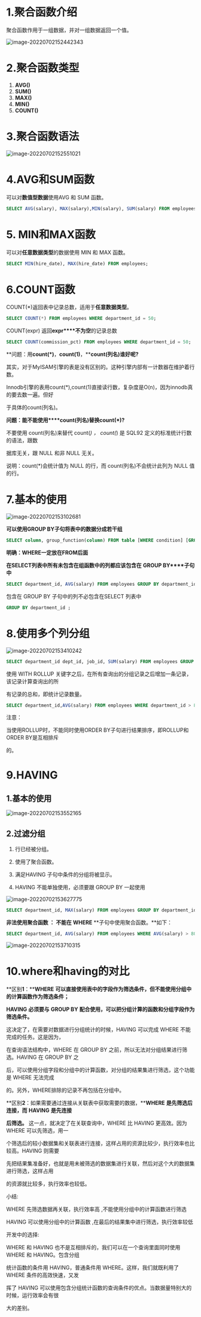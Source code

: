 # 1.聚合函数介绍

聚合函数作用于一组数据，并对一组数据返回一个值。

![image-20220702152442343](images/image-20220702152442343.png)

# 2.聚合函数类型

1. **AVG()** 
2. **SUM()** 
3. **MAX()** 
4. **MIN()** 
5. **COUNT()**

# 3.聚合函数语法

![image-20220702152551021](images/image-20220702152551021.png)

# 4.AVG和SUM函数

可以对**数值型数据**使用AVG 和 SUM 函数。

```sql
SELECT AVG(salary), MAX(salary),MIN(salary), SUM(salary) FROM employees WHERE job_id LIKE '%REP%';
```

# 5. MIN和MAX函数

可以对**任意数据类型**的数据使用 MIN 和 MAX 函数。

```sql
SELECT MIN(hire_date), MAX(hire_date) FROM employees;
```

# 6.COUNT函数

COUNT(*)返回表中记录总数，适用于**任意数据类型**。 

```sql
SELECT COUNT(*) FROM employees WHERE department_id = 50;
```

COUNT(expr) 返回**expr****不为空**的记录总数

```sql
SELECT COUNT(commission_pct) FROM employees WHERE department_id = 50;
```

**问题：用****count(\*)****，****count(1)****，****count(****列名****)****谁好呢****?**

其实，对于MyISAM引擎的表是没有区别的。这种引擎内部有一计数器在维护着行数。

Innodb引擎的表用count(*),count(1)直接读行数，复杂度是O(n)，因为innodb真的要去数一遍。但好

于具体的count(列名)。

**问题：能不能使用****count(****列名****)****替换****count(\*)?**

不要使用 count(列名)来替代 count(*) ， count(*) 是 SQL92 定义的标准统计行数的语法，跟数

据库无关，跟 NULL 和非 NULL 无关。

说明：count(*)会统计值为 NULL 的行，而 count(列名)不会统计此列为 NULL 值的行。

# 7.基本的使用

![image-20220702153102681](images/image-20220702153102681.png)

**可以使用****GROUP BY****子句将表中的数据分成若干组**

```sql
SELECT column, group_function(column) FROM table [WHERE condition] [GROUP BY group_by_expression] [ORDER BY column];
```

**明确：****WHERE****一定放在****FROM****后面**

**在****SELECT****列表中所有未包含在组函数中的列都应该包含在** **GROUP BY****子句中**

```sql
SELECT department_id, AVG(salary) FROM employees GROUP BY department_id ;
```

包含在 GROUP BY 子句中的列不必包含在SELECT 列表中

```sql
GROUP BY department_id ;
```

# 8.使用多个列分组

![image-20220702153410242](images/image-20220702153410242.png)

```sql
SELECT department_id dept_id, job_id, SUM(salary) FROM employees GROUP BY department_id, job_id ;
```

使用 WITH ROLLUP 关键字之后，在所有查询出的分组记录之后增加一条记录，该记录计算查询出的所

有记录的总和，即统计记录数量。

```sql
SELECT department_id,AVG(salary) FROM employees WHERE department_id > 80 GROUP BY department_id WITH ROLLUP;
```

注意：

当使用ROLLUP时，不能同时使用ORDER BY子句进行结果排序，即ROLLUP和ORDER BY是互相排斥

的。



# 9.HAVING

## 1.基本的使用

![image-20220702153552165](images/image-20220702153552165.png)

## 2.过滤分组

1. 行已经被分组。

2. 使用了聚合函数。

3. 满足HAVING 子句中条件的分组将被显示。

4. HAVING 不能单独使用，必须要跟 GROUP BY 一起使用

![image-20220702153627775](images/image-20220702153627775.png)

```sql
SELECT department_id, MAX(salary) FROM employees GROUP BY department_id HAVING MAX(salary)>10000 ;
```

**非法使用聚合函数 ： 不能在** **WHERE** **子句中使用聚合函数。**如下：

```sql
SELECT department_id, AVG(salary) FROM employees WHERE AVG(salary) > 8000 GROUP BY department_id;
```

![image-20220702153710315](images/image-20220702153710315.png)

# 10.where和having的对比

**区别****1****：****WHERE** **可以直接使用表中的字段作为筛选条件，但不能使用分组中的计算函数作为筛选条件；**

**HAVING** **必须要与** **GROUP BY** **配合使用，可以把分组计算的函数和分组字段作为筛选条件。**

这决定了，在需要对数据进行分组统计的时候，HAVING 可以完成 WHERE 不能完成的任务。这是因为，

在查询语法结构中，WHERE 在 GROUP BY 之前，所以无法对分组结果进行筛选。HAVING 在 GROUP BY 之

后，可以使用分组字段和分组中的计算函数，对分组的结果集进行筛选，这个功能是 WHERE 无法完成

的。另外，WHERE排除的记录不再包括在分组中。

**区别****2****：如果需要通过连接从关联表中获取需要的数据，****WHERE** **是先筛选后连接，而** **HAVING** **是先连接**

**后筛选。** 这一点，就决定了在关联查询中，WHERE 比 HAVING 更高效。因为 WHERE 可以先筛选，用一

个筛选后的较小数据集和关联表进行连接，这样占用的资源比较少，执行效率也比较高。HAVING 则需要

先把结果集准备好，也就是用未被筛选的数据集进行关联，然后对这个大的数据集进行筛选，这样占用

的资源就比较多，执行效率也较低。



小结:

WHERE                先筛选数据再关联，执行效率高 ,不能使用分组中的计算函数进行筛选

HAVING                可以使用分组中的计算函数 ,在最后的结果集中进行筛选，执行效率较低



开发中的选择:

WHERE 和 HAVING 也不是互相排斥的，我们可以在一个查询里面同时使用 WHERE 和 HAVING。包含分组

统计函数的条件用 HAVING，普通条件用 WHERE。这样，我们就既利用了 WHERE 条件的高效快速，又发

挥了 HAVING 可以使用包含分组统计函数的查询条件的优点。当数据量特别大的时候，运行效率会有很

大的差别。



